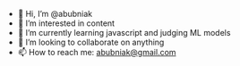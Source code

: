 - 👋 Hi, I’m @abubniak
- 👀 I’m interested in content
- 🌱 I’m currently learning javascript and judging ML models
- 💞️ I’m looking to collaborate on anything
- 📫 How to reach me: abubniak@gmail.com

<!---
abubniak/abubniak is a ✨ special ✨ repository because its `README.md` (this file) appears on your GitHub profile.
You can click the Preview link to take a look at your changes.
--->
